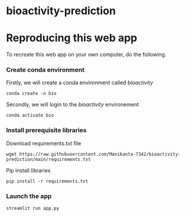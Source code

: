 # bioactivity-prediction


# Reproducing this web app
To recreate this web app on your own computer, do the following.

### Create conda environment
Firstly, we will create a conda environment called *bioactivity*
```
conda create -n bio
```
Secondly, we will login to the *bioactivity* environement
```
conda activate bio
```
### Install prerequisite libraries

Download requirements.txt file

```
wget https://raw.githubusercontent.com/Manikanta-7342/bioactivity-prediction/main/requirements.txt

```

Pip install libraries
```
pip install -r requirements.txt
```


###  Launch the app

```
streamlit run app.py
```
